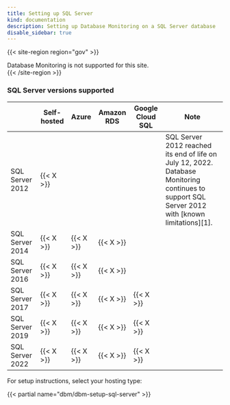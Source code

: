 ```yaml
---
title: Setting up SQL Server
kind: documentation
description: Setting up Database Monitoring on a SQL Server database
disable_sidebar: true
---
```


{{< site-region region="gov" >}}
<div class="alert alert-warning">Database Monitoring is not supported for this site.</div>
{{< /site-region >}}

### SQL Server versions supported

|                 | Self-hosted | Azure     | Amazon RDS | Google Cloud SQL | Note |
|-----------------|-------------|-----------|------------|------------------|------|
| SQL Server 2012 | {{< X >}}   |           |            |                  | SQL Server 2012 reached its end of life on July 12, 2022. Database Monitoring continues to support SQL Server 2012 with [known limitations][1]. |
| SQL Server 2014 | {{< X >}}   | {{< X >}} | {{< X >}}  |                  |      |
| SQL Server 2016 | {{< X >}}   | {{< X >}} | {{< X >}}  |                  |      |
| SQL Server 2017 | {{< X >}}   | {{< X >}} | {{< X >}}  | {{< X >}}        |      |
| SQL Server 2019 | {{< X >}}   | {{< X >}} | {{< X >}}  | {{< X >}}        |      |
| SQL Server 2022 | {{< X >}}   | {{< X >}} | {{< X >}}  | {{< X >}}        |      |

For setup instructions, select your hosting type:

{{< partial name="dbm/dbm-setup-sql-server" >}}

<br>
